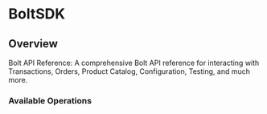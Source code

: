 # BoltSDK


## Overview

Bolt API Reference: A comprehensive Bolt API reference for interacting with Transactions, Orders, Product Catalog, Configuration, Testing, and much more.

### Available Operations

